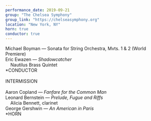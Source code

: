```yaml
---
performance_date: 2019-09-21
group: "The Chelsea Symphony"
group_link: "https://chelseasymphony.org"
location: "New York, NY"
horn: true
conductor: true
---
```

Michael Boyman — Sonata for String Orchestra, Mvts. 1 & 2 (World Premiere)<br/>
Eric Ewazen — _Shadowcatcher_ <br/>
&nbsp;&nbsp;&nbsp;&nbsp;Nautilus Brass Quintet<br/>
*CONDUCTOR<br/>
<br/>
INTERMISSION<br/>
<br/>
Aaron Copland — _Fanfare for the Common Man_<br/>
Leonard Bernstein — _Prelude, Fugue and Riffs_<br/>
&nbsp;&nbsp;&nbsp;&nbsp;Alicia Bennett, clarinet<br/>
George Gershwin — _An American in Paris_<br/>
*HORN
